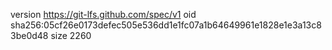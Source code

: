 version https://git-lfs.github.com/spec/v1
oid sha256:05cf26e0173defec505e536dd1e1fc07a1b64649961e1828e1e3a13c83be0d48
size 2260
